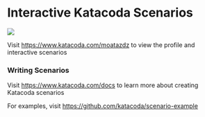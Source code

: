 # Interactive Katacoda Scenarios

[![](http://shields.katacoda.com/katacoda/moatazdz/count.svg)](https://www.katacoda.com/moatazdz "Get your profile on Katacoda.com")

Visit https://www.katacoda.com/moatazdz to view the profile and interactive scenarios

### Writing Scenarios
Visit https://www.katacoda.com/docs to learn more about creating Katacoda scenarios

For examples, visit https://github.com/katacoda/scenario-example
